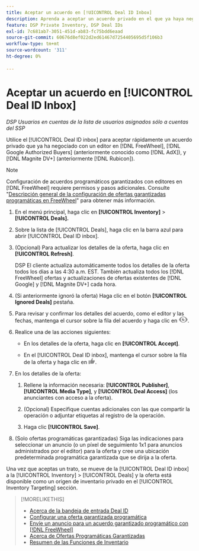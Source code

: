 ```yaml
---
title: Aceptar un acuerdo en [!UICONTROL Deal ID Inbox]
description: Aprenda a aceptar un acuerdo privado en el que ya haya negociado con un editor [!DNL FreeWheel], [!DNL Google Authorized Buyers] (anteriormente conocido como [!DNL AdX]), and [!DNL Magnite DV+] (anteriormente [!DNL Rubicon]) usando la Bandeja de entrada de Deal ID.
feature: DSP Private Inventory, DSP Deal IDs
exl-id: 7c681ab7-3051-451d-ab83-fc75bdd6eaad
source-git-commit: 60676d8ef022d2ed61467d7254405695d5f106b3
workflow-type: tm+mt
source-wordcount: '311'
ht-degree: 0%

---
```


# Aceptar un acuerdo en [!UICONTROL Deal ID Inbox]

*DSP Usuarios en cuentas de la lista de usuarios asignados sólo a cuentas del SSP*

Utilice el [!UICONTROL Deal ID inbox] para aceptar rápidamente un acuerdo privado que ya ha negociado con un editor en [!DNL FreeWheel], [!DNL Google Authorized Buyers] (anteriormente conocido como [!DNL AdX]), y [!DNL Magnite DV+] (anteriormente [!DNL Rubicon]).

>[!NOTE]
>
>Configuración de acuerdos programáticos garantizados con editores en [!DNL FreeWheel] requiere permisos y pasos adicionales. Consulte &quot;[Descripción general de la configuración de ofertas garantizadas programáticas en FreeWheel](freewheel-overview.md)&quot; para obtener más información.

1. En el menú principal, haga clic en **[!UICONTROL Inventory]** > **[!UICONTROL Deals].**

1. Sobre la lista de [!UICONTROL Deals], haga clic en la barra azul para abrir [!UICONTROL Deal ID inbox].

1. (Opcional) Para actualizar los detalles de la oferta, haga clic en **[!UICONTROL Refresh]**.

   DSP El cliente actualiza automáticamente todos los detalles de la oferta todos los días a las 4:30 a.m. EST. También actualiza todos los [!DNL FreeWheel] ofertas y actualizaciones de ofertas existentes de [!DNL Google] y [!DNL Magnite DV+] cada hora.

1. (Si anteriormente ignoró la oferta) Haga clic en el botón **[!UICONTROL Ignored Deals]** pestaña.

1. Para revisar y confirmar los detalles del acuerdo, como el editor y las fechas, mantenga el cursor sobre la fila del acuerdo y haga clic en ![Revisar](/help/dsp/assets/review.png).

1. Realice una de las acciones siguientes:

   * En los detalles de la oferta, haga clic en **[!UICONTROL Accept]**.

   * En el [!UICONTROL Deal ID inbox], mantenga el cursor sobre la fila de la oferta y haga clic en ![Aceptar](/help/dsp/assets/accept.png).

1. En los detalles de la oferta:
   1. Rellene la información necesaria: **[!UICONTROL Publisher]**, **[!UICONTROL Media Type]**, y **[!UICONTROL Deal Access]** (los anunciantes con acceso a la oferta).
   1. (Opcional) Especifique cuentas adicionales con las que compartir la operación o adjuntar etiquetas al registro de la operación.

   1. Haga clic **[!UICONTROL Save]**.

1. (Solo ofertas programáticas garantizadas) Siga las indicaciones para seleccionar un anuncio (o un píxel de seguimiento 1x1 para anuncios administrados por el editor) para la oferta y cree una ubicación predeterminada programática garantizada que se dirija a la oferta.

Una vez que aceptas un trato, se mueve de la [!UICONTROL Deal ID inbox] a la [!UICONTROL Inventory] > [!UICONTROL Deals] y la oferta está disponible como un origen de inventario privado en el [!UICONTROL Inventory Targeting] sección.

>[!MORELIKETHIS]
>
>* [Acerca de la bandeja de entrada Deal ID](deal-id-inbox-about.md)
>* [Configurar una oferta garantizada programática](programmatic-guaranteed-set-up.md)
>* [Envíe un anuncio para un acuerdo garantizado programático con [!DNL FreeWheel]](freewheel-submit.md)
>* [Acerca de Ofertas Programáticas Garantizadas](programmatic-guaranteed-about.md)
>* [Resumen de las Funciones de Inventario](inventory-overview.md)
